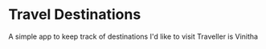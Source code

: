 # Travel Destinations

A simple app to keep track of destinations I'd like to visit
Traveller is Vinitha

